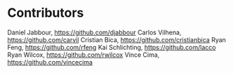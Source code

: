 # Contributors

Daniel Jabbour,  https://github.com/djabbour
Carlos Vilhena,  https://github.com/carvil
Cristian Bica,   https://github.com/cristianbica
Ryan Feng,       https://github.com/rfeng
Kai Schlichting, https://github.com/lacco
Ryan Wilcox,     https://github.com/rwilcox
Vince Cima,      https://github.com/vincecima
